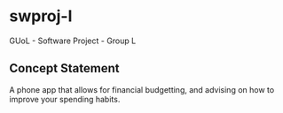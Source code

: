 # swproj-l
GUoL - Software Project - Group L

## Concept Statement

A phone app that allows for financial budgetting, and advising on how to improve your spending habits.
